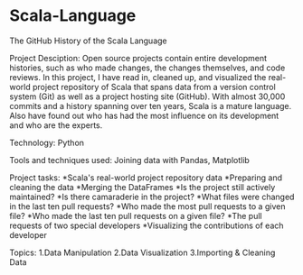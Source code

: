 # Scala-Language
The GitHub History of the Scala Language

Project Desciption: Open source projects contain entire development histories, such as who made changes, the changes themselves, and code reviews. In this project, I have read in, cleaned up, and visualized the real-world project repository of Scala that spans data from a version control system (Git) as well as a project hosting site (GitHub). With almost 30,000 commits and a history spanning over ten years, Scala is a mature language. Also have found out who has had the most influence on its development and who are the experts.

Technology: Python

Tools and techniques used: Joining data with Pandas, Matplotlib

Project tasks: *Scala's real-world project repository data *Preparing and cleaning the data *Merging the DataFrames *Is the project still actively maintained? *Is there camaraderie in the project? *What files were changed in the last ten pull requests? *Who made the most pull requests to a given file? *Who made the last ten pull requests on a given file? *The pull requests of two special developers *Visualizing the contributions of each developer

Topics: 1.Data Manipulation 2.Data Visualization 3.Importing & Cleaning Data
